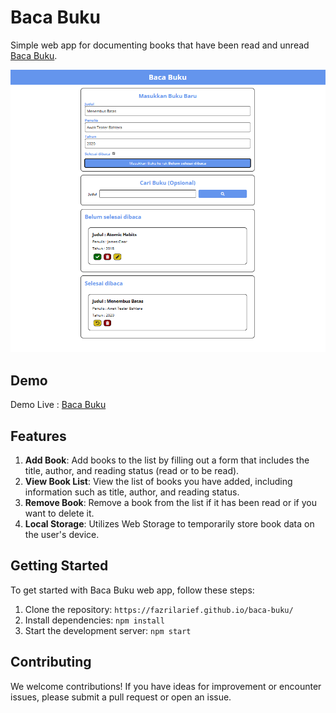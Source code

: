 # Baca Buku

Simple web app for documenting books that have been read and unread [Baca Buku](https://fazrilarief.github.io/baca-buku/).

![](Screenshot/preview.png)

## Demo

Demo Live : [Baca Buku](https://fazrilarief.github.io/baca-buku/)

## Features

1. **Add Book**: Add books to the list by filling out a form that includes the title, author, and reading status (read or to be read).
2. **View Book List**: View the list of books you have added, including information such as title, author, and reading status.
3. **Remove Book**: Remove a book from the list if it has been read or if you want to delete it.
4. **Local Storage**: Utilizes Web Storage to temporarily store book data on the user's device.

## Getting Started

To get started with Baca Buku web app, follow these steps:

1. Clone the repository: `https://fazrilarief.github.io/baca-buku/`
2. Install dependencies: `npm install`
3. Start the development server: `npm start`

## Contributing

We welcome contributions! If you have ideas for improvement or encounter issues, please submit a pull request or open an issue.

